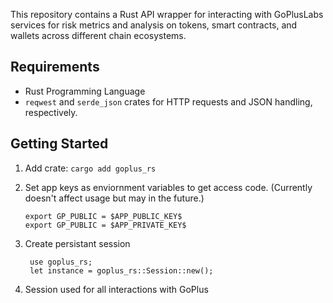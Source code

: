 This repository contains a Rust API wrapper for interacting with GoPlusLabs services for risk metrics and analysis on tokens, smart contracts, and wallets across different chain ecosystems. 

## Requirements

- Rust Programming Language
- `reqwest` and `serde_json` crates for HTTP requests and JSON handling, respectively.
<!-- - Environment variables `GP_PUBLIC` and `GP_SECRET` must be set with your application keys. -->

## Getting Started

1. Add crate: `cargo add goplus_rs`

2. Set app keys as enviornment variables to get access code. (Currently doesn't affect usage but may in the future.)

    ```
    export GP_PUBLIC = $APP_PUBLIC_KEY$
    export GP_PUBLIC = $APP_PRIVATE_KEY$
    ```

3. Create persistant session
   ```
    use goplus_rs;
    let instance = goplus_rs::Session::new();
   ```

4. Session used for all interactions with GoPlus


<!-- 
## API Methods

- **get_access_token()** 
    
    Retrieves an idenitifying session token
- supported_chains(): 
  
    Retrieves supported ecosystem chains.
- token_risk(chain_id, addr): 

    Fetches token risk data.
- address_risk(addr, chain_id): 
  
    Risk information and suspicious activity for an address.
- approval_security_v1(addr, chain_id): 
  
    Security approval risk information
- approval_security_v2(): 
    
    todo!()
- abi_decode( chain_id, data, ..): 
  
    Decode ABI data for contract interaction mappings
- nft_risk(chain_id, contract_addr, ..): 
    
    Risk metrics for a given nft contract
- dapp_risk_by_url(dapp_url): 
  
    TODO. App fails to be found.
- phishing_site_risk(site_url): 
  
    Analyzes phishing risks for a given site URL.
- rug_pull_risk(chain_id, contract_addr): 
    
      Assesses the risk of a rug pull for a contract. -->



